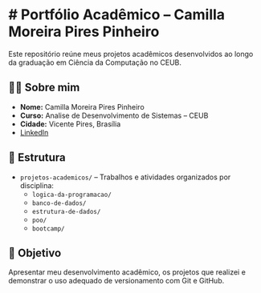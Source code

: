 # # Portfólio Acadêmico – Camilla Moreira Pires Pinheiro

Este repositório reúne meus projetos acadêmicos desenvolvidos ao longo da graduação em Ciência da Computação no CEUB.

## 👨‍🎓 Sobre mim

- **Nome:** Camilla Moreira Pires Pinheiro 
- **Curso:** Analise de Desenvolvimento de Sistemas – CEUB
- **Cidade:** Vicente Pires, Brasília
- [LinkedIn](https://www.linkedin.com/in/camilla-moreira-b0921a37a)

  
## 📂 Estrutura

- `projetos-academicos/` – Trabalhos e atividades organizados por disciplina:
  - `logica-da-programacao/`
  - `banco-de-dados/`
  - `estrutura-de-dados/`
  - `poo/`
  - `bootcamp/`

## 🎯 Objetivo

Apresentar meu desenvolvimento acadêmico, os projetos que realizei e demonstrar o uso adequado de versionamento com Git e GitHub.
